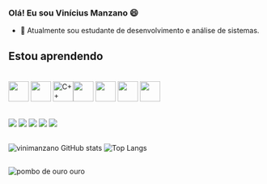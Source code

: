 
### Olá! Eu sou Vinícius Manzano 😄

- 🌱 Atualmente sou estudante de desenvolvimento e análise de sistemas.

##
## Estou aprendendo

<img src="https://cdn.jsdelivr.net/gh/devicons/devicon/icons/java/java-original.svg" width="40" height="40"/> <img src="https://cdn.jsdelivr.net/gh/devicons/devicon/icons/linux/linux-original.svg" width="40" height="40"/>
<img src="https://raw.githubusercontent.com/isocpp/logos/master/cpp_logo.png" alt="C++ Logo" width="40" height="40" /><img src="https://www.techbaz.org/Course/img/c-logo.png" width="40px" height="40px">
<img src="https://lh5.googleusercontent.com/-uREiNwXRv0g/UGVmpw4wkOI/AAAAAAAAFhA/opLIzoWqv7U/s288/HTML5_SF.png" width="40px" height="40px">
<img width="40" height="40" vspace="20" src="https://cdn.worldvectorlogo.com/logos/css-3.svg">
<img src="https://cdn4.iconfinder.com/data/icons/iconsimple-logotypes/512/github-512.png" height="40px" width="40px">

<div>
  <a href="https://github.com/vinimanzano" target="_blank"><img src="https://img.shields.io/badge/GitHub-100000?style=for-the-badge&logo=github&logoColor=white" target="_blank"></a>
  <a href="https://instagram.com/vinimanzano" target="_blank"><img src="https://img.shields.io/badge/-Instagram-%23E4405F?style=for-the-badge&logo=instagram&logoColor=white" target="_blank"></a>
 	<a href="https://www.twitch.tv/vinimanzano" target="_blank"><img src="https://img.shields.io/badge/Twitch-9146FF?style=for-the-badge&logo=twitch&logoColor=white" target="_blank"></a> 
  <a href = "mailto:vini.manzano5@gmail.com"><img src="https://img.shields.io/badge/-Gmail-%23333?style=for-the-badge&logo=gmail&logoColor=white" target="_blank"></a>
  <a href="https://www.linkedin.com/in/vinícius-manzano-3b887a121/" target="_blank"><img src="https://img.shields.io/badge/-LinkedIn-%230077B5?style=for-the-badge&logo=linkedin&logoColor=white" target="_blank"></a> 
  
</div>

##

![vinimanzano GitHub stats](https://github-readme-stats.vercel.app/api?username=vinimanzano&show_icons=true&theme=onedark)
![Top Langs](https://github-readme-stats.vercel.app/api/top-langs/?username=vinimanzano&layout=compact)

##

![pombo de ouro ouro](https://media.giphy.com/media/v1.Y2lkPTc5MGI3NjExeTJ4bmkxZTM1cHBqMmRrc2tzcnJqYWgyenhjaGcwcnR4ZzM0dmUyNiZlcD12MV9pbnRlcm5hbF9naWZfYnlfaWQmY3Q9Zw/go5Iy1VIpVwqI/giphy.gif)

